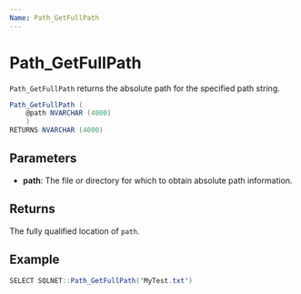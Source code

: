 ```yaml
---
Name: Path_GetFullPath
---
```


# Path_GetFullPath

`Path_GetFullPath` returns the absolute path for the specified path string.

```csharp
Path_GetFullPath (
	@path NVARCHAR (4000)
	)
RETURNS NVARCHAR (4000)
```

## Parameters

  - **path**: The file or directory for which to obtain absolute path information.

## Returns

The fully qualified location of `path`.

## Example

```csharp
SELECT SQLNET::Path_GetFullPath('MyTest.txt')
```
